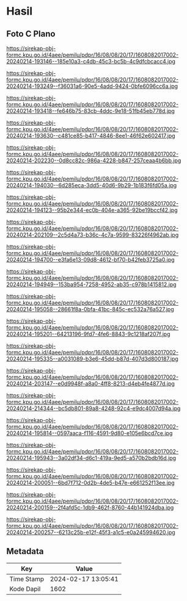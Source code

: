 # Hasil

## Foto C Plano

https://sirekap-obj-formc.kpu.go.id/4aee/pemilu/pdpr/16/08/08/20/17/1608082017002-20240214-193146--185e10a3-c4db-45c3-bc5b-4c9dfcbcacc4.jpg

https://sirekap-obj-formc.kpu.go.id/4aee/pemilu/pdpr/16/08/08/20/17/1608082017002-20240214-193249--f36031a6-90e5-4add-9424-0bfe6096cc6a.jpg

https://sirekap-obj-formc.kpu.go.id/4aee/pemilu/pdpr/16/08/08/20/17/1608082017002-20240214-193418--fe646b75-83cb-4ddc-9e18-51fb45eb778d.jpg

https://sirekap-obj-formc.kpu.go.id/4aee/pemilu/pdpr/16/08/08/20/17/1608082017002-20240214-193630--c481ce85-b417-4846-8ee1-46f62e602417.jpg

https://sirekap-obj-formc.kpu.go.id/4aee/pemilu/pdpr/16/08/08/20/17/1608082017002-20240214-202230--0d8cc82c-986a-4228-b847-257ceaa4b6bb.jpg

https://sirekap-obj-formc.kpu.go.id/4aee/pemilu/pdpr/16/08/08/20/17/1608082017002-20240214-194030--6d285eca-3dd5-40d6-9b29-1b183f6fd05a.jpg

https://sirekap-obj-formc.kpu.go.id/4aee/pemilu/pdpr/16/08/08/20/17/1608082017002-20240214-194123--95b2e344-ec0b-404e-a365-92be19bccf42.jpg

https://sirekap-obj-formc.kpu.go.id/4aee/pemilu/pdpr/16/08/08/20/17/1608082017002-20240214-202109--2c5d4a73-b36c-4c7a-9599-83226f4962ab.jpg

https://sirekap-obj-formc.kpu.go.id/4aee/pemilu/pdpr/16/08/08/20/17/1608082017002-20240214-194700--e3fa6e13-09d8-4612-bf70-b42feb3725a0.jpg

https://sirekap-obj-formc.kpu.go.id/4aee/pemilu/pdpr/16/08/08/20/17/1608082017002-20240214-194949--153ba954-7258-4952-ab35-c978b1415812.jpg

https://sirekap-obj-formc.kpu.go.id/4aee/pemilu/pdpr/16/08/08/20/17/1608082017002-20240214-195058--28661f8a-0bfa-41bc-845c-ec532a76a527.jpg

https://sirekap-obj-formc.kpu.go.id/4aee/pemilu/pdpr/16/08/08/20/17/1608082017002-20240214-195201--64213196-9fd7-4fe6-8843-9c1218af207f.jpg

https://sirekap-obj-formc.kpu.go.id/4aee/pemilu/pdpr/16/08/08/20/17/1608082017002-20240214-195335--a0031089-b3e6-45dd-b87d-407d3d800187.jpg

https://sirekap-obj-formc.kpu.go.id/4aee/pemilu/pdpr/16/08/08/20/17/1608082017002-20240214-203147--e0d9948f-a8a0-4ff8-8213-d4eb4fe4877d.jpg

https://sirekap-obj-formc.kpu.go.id/4aee/pemilu/pdpr/16/08/08/20/17/1608082017002-20240214-214344--bc5db801-89a8-4248-92c4-e9dc4007d94a.jpg

https://sirekap-obj-formc.kpu.go.id/4aee/pemilu/pdpr/16/08/08/20/17/1608082017002-20240214-195814--0597aaca-f116-4591-9d80-e105e6bcd7ce.jpg

https://sirekap-obj-formc.kpu.go.id/4aee/pemilu/pdpr/16/08/08/20/17/1608082017002-20240214-195943--3a02df34-d6c1-419a-9ed5-a570b2bdb16d.jpg

https://sirekap-obj-formc.kpu.go.id/4aee/pemilu/pdpr/16/08/08/20/17/1608082017002-20240214-200051--6bd7f712-0d2b-4de5-b47e-e661252f13ee.jpg

https://sirekap-obj-formc.kpu.go.id/4aee/pemilu/pdpr/16/08/08/20/17/1608082017002-20240214-200159--2f4afd5c-1db9-462f-8760-44b141924dba.jpg

https://sirekap-obj-formc.kpu.go.id/4aee/pemilu/pdpr/16/08/08/20/17/1608082017002-20240214-200257--6213c25b-e12f-45f3-a1c5-e0a245994620.jpg


## Metadata

| Key        | Value               |
| ---------- | ------------------- |
| Time Stamp | 2024-02-17 13:05:41 |
| Kode Dapil | 1602                |



